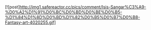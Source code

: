 [![post]http://img1.safereactor.cc/pics/comment/Isis-Sangar%C3%A9-%D0%A2%D1%91%D0%BC%D0%BD%D0%BE%D0%B5-%D1%84%D1%8D%D0%BD%D1%82%D0%B5%D0%B7%D0%B8-Fantasy-art-4020255.gif]
